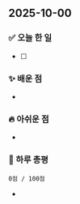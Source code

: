 ## 2025-10-00

### ✅ 오늘 한 일

- [ ]

### ✨ 배운 점

-

### 🔥 아쉬운 점

-

### 💬 하루 총평

```
0점 / 100점
```

-
